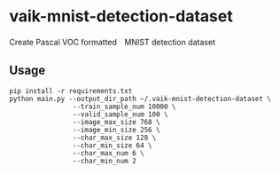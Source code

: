 # vaik-mnist-detection-dataset

Create Pascal VOC formatted　MNIST detection dataset

## Usage

```shell
pip install -r requirements.txt
python main.py --output_dir_path ~/.vaik-mnist-detection-dataset \
                --train_sample_num 10000 \
                --valid_sample_num 100 \
                --image_max_size 768 \
                --image_min_size 256 \
                --char_max_size 128 \
                --char_min_size 64 \
                --char_max_num 6 \
                --char_min_num 2
```